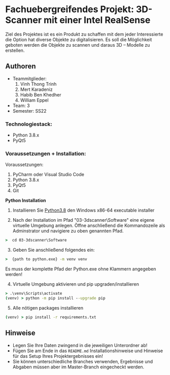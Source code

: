 # Fachuebergreifendes Projekt: 3D-Scanner mit einer Intel RealSense

Ziel des Projektes ist es ein Produkt zu schaffen mit dem jeder Interessierte die Option hat diverse Objekte zu digitalisieren.
Es soll die Möglichkeit geboten werden die Objekte zu scannen und daraus 3D – Modelle zu erstellen.

## Authoren

- Teammitglieder:
  1. Vinh Thong Trinh
  2. Mert Karadeniz
  3. Habib Ben Khedher
  4. William Eppel
- Team: 3
- Semester: SS22

### Technologiestack:

- Python 3.8.x
- PyQt5

### Voraussetzungen + Installation:

Voraussetzungen:

1. PyCharm oder Visual Studio Code
2. Python 3.8.x
3. PyQt5
4. Git

**Python Installation**

1. Installieren Sie [Python3.8](https://www.python.org/downloads/release/python-380/) den Windows x86-64 executable installer

2. Nach der Installation im Pfad "03-3dscanner\Software" eine eigene virtuelle Umgebung anlegen. Öffne anschließend die Kommandozeile als Adminstrator und navigiere zu oben genannten Pfad.

```cmd
>  cd 03-3dscanner\Software
```

3. Geben Sie anschließend folgendes ein:

```cmd
>  {path to python.exe} -m venv venv
```

Es muss der komplette Pfad der Python.exe ohne Klammern angegeben werden!

4. Virtuelle Umgebung aktivieren und pip upgraden/installieren

```cmd
> .\venv\Scripts\activate
(venv) > python -m pip install --upgrade pip
```

5. Alle nötigen packages installieren

```cmd
(venv) > pip install -r requirements.txt
```

## Hinweise

- Legen Sie Ihre Daten zwingend in die jeweiligen Unterordner ab!
- Fügen Sie am Ende in das `README.md` Installationshinweise und Hinweise für das Setup Ihres Projektergebnisses ein!
- Sie können unterschiedliche Branches verwenden, Ergebnisse und Abgaben müssen aber im Master-Branch eingecheckt werden.
